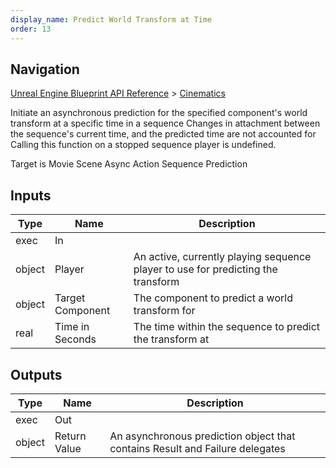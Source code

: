 ```yaml
---
display_name: Predict World Transform at Time
order: 13
---
```

## Navigation

[Unreal Engine Blueprint API Reference](https://dev.epicgames.com/documentation/en-us/unreal-engine/BlueprintAPI) > [Cinematics](https://dev.epicgames.com/documentation/en-us/unreal-engine/BlueprintAPI/Cinematics)

Initiate an asynchronous prediction for the specified component's world transform at a specific time in a sequence
Changes in attachment between the sequence's current time, and the predicted time are not accounted for
Calling this function on a stopped sequence player is undefined.

Target is Movie Scene Async Action Sequence Prediction

## Inputs

| Type | Name | Description |
| --- | --- | --- |
| exec | In |  |
| object | Player | An active, currently playing sequence player to use for predicting the transform |
| object | Target Component | The component to predict a world transform for |
| real | Time in Seconds | The time within the sequence to predict the transform at |

## Outputs

| Type | Name | Description |
| --- | --- | --- |
| exec | Out |  |
| object | Return Value | An asynchronous prediction object that contains Result and Failure delegates |
